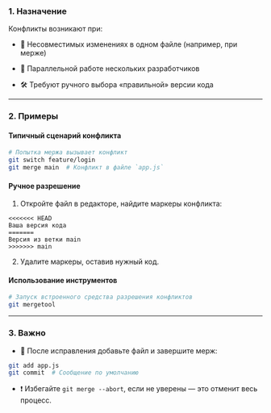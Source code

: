 ### **1. Назначение**

Конфликты возникают при:

- 🔀 Несовместимых изменениях в одном файле (например, при мерже)

- 👥 Параллельной работе нескольких разработчиков

- 🛠️ Требуют ручного выбора «правильной» версии кода

---
### 2. Примеры

#### Типичный сценарий конфликта

```bash
# Попытка мержа вызывает конфликт  
git switch feature/login  
git merge main  # Конфликт в файле `app.js`  
```
#### Ручное разрешение

1. Откройте файл в редакторе, найдите маркеры конфликта:
```plaintext
<<<<<<< HEAD  
Ваша версия кода  
=======  
Версия из ветки main  
>>>>>>> main  
```
2. Удалите маркеры, оставив нужный код.

#### Использование инструментов

```bash
# Запуск встроенного средства разрешения конфликтов  
git mergetool  
```

---
### 3. Важно

- 🔄 После исправления добавьте файл и завершите мерж:
```bash
git add app.js  
git commit  # Сообщение по умолчанию  
```

- ❗ Избегайте `git merge --abort`, если не уверены — это отменит весь процесс.